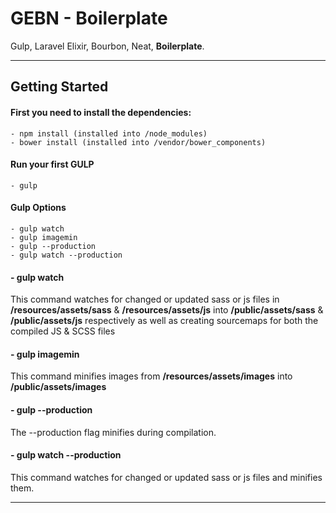GEBN - Boilerplate
===================


Gulp, Laravel Elixir, Bourbon, Neat, **Boilerplate**.


----------


Getting Started
-------------

#### First you need to install the dependencies:
	- npm install (installed into /node_modules)
	- bower install (installed into /vendor/bower_components)


#### Run your first GULP
    - gulp

#### Gulp Options
    - gulp watch
    - gulp imagemin
    - gulp --production
    - gulp watch --production

#### - gulp watch
This command watches for changed or updated sass or js files in **/resources/assets/sass** & **/resources/assets/js** into **/public/assets/sass** & **/public/assets/js** respectively as well as creating sourcemaps for both the compiled JS & SCSS files

#### - gulp imagemin
This command minifies images from **/resources/assets/images** into **/public/assets/images**

#### - gulp --production
The --production flag minifies during compilation.

#### - gulp watch --production
This command watches for changed or updated sass or js files and minifies them.



----------